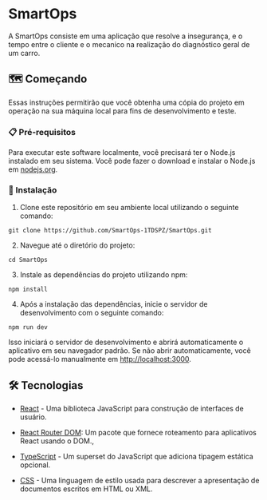 # SmartOps

A SmartOps consiste em uma aplicação que resolve a insegurança, e o tempo
entre o cliente e o mecanico na realização do diagnóstico geral de um carro.

## 🗺️ Começando

Essas instruções permitirão que você obtenha uma cópia do projeto em operação na sua máquina local para fins de desenvolvimento e teste.

### 📋 Pré-requisitos

Para executar este software localmente, você precisará ter o Node.js instalado em seu sistema. Você pode fazer o download e instalar o Node.js em [nodejs.org](https://nodejs.org/en).

### 🔧 Instalação

1. Clone este repositório em seu ambiente local utilizando o seguinte comando:

```
git clone https://github.com/SmartOps-1TDSPZ/SmartOps.git
```

2. Navegue até o diretório do projeto:

```
cd SmartOps
```

3. Instale as dependências do projeto utilizando npm:

```
npm install
```

4. Após a instalação das dependências, inicie o servidor de desenvolvimento com o seguinte comando:

```
npm run dev
```

Isso iniciará o servidor de desenvolvimento e abrirá automaticamente o aplicativo em seu navegador padrão. Se não abrir automaticamente, você pode acessá-lo manualmente em [http://localhost:3000](http://localhost:3000).

## 🛠️ Tecnologias

- [React](https://react.dev/) - Uma biblioteca JavaScript para construção de interfaces de usuário.

- [React Router DOM](https://www.npmjs.com/package/react-router-dom): Um pacote que fornece roteamento para aplicativos React usando o DOM.,

- [TypeScript](https://www.typescriptlang.org/) - Um superset do JavaScript que adiciona tipagem estática opcional.

- [CSS](https://www.w3.org/Style/CSS/Overview.en.html) - Uma linguagem de estilo usada para descrever a apresentação de documentos escritos em HTML ou XML.
